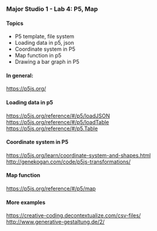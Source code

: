 ### Major Studio 1 - Lab 4: P5, Map

#### Topics
- P5 template, file system
- Loading data in p5, json
- Coordinate system in P5
- Map function in p5
- Drawing a bar graph in P5

#### In general:
https://p5js.org/

#### Loading data in p5
https://p5js.org/reference/#/p5/loadJSON
https://p5js.org/reference/#/p5/loadTable  
https://p5js.org/reference/#/p5.Table  

#### Coordinate system in P5
https://p5js.org/learn/coordinate-system-and-shapes.html  
http://genekogan.com/code/p5js-transformations/  

#### Map function
https://p5js.org/reference/#/p5/map

#### More examples
https://creative-coding.decontextualize.com/csv-files/  
http://www.generative-gestaltung.de/2/
